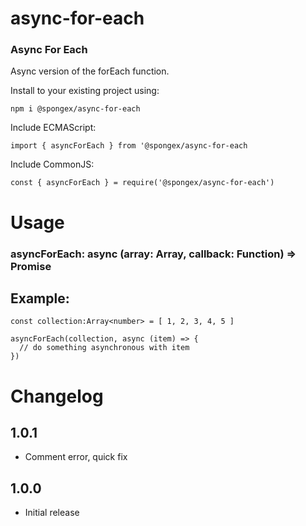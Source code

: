 # async-for-each

### Async For Each
Async version of the forEach function.

Install to your existing project using:
```
npm i @spongex/async-for-each
```

Include ECMAScript:
```
import { asyncForEach } from '@spongex/async-for-each
```

Include CommonJS:
```
const { asyncForEach } = require('@spongex/async-for-each')
```

# Usage

### asyncForEach: async (array: Array<any>, callback: Function) => Promise<void>

## Example:

```
const collection:Array<number> = [ 1, 2, 3, 4, 5 ]

asyncForEach(collection, async (item) => {
  // do something asynchronous with item
})
```

# Changelog

## 1.0.1
- Comment error, quick fix

## 1.0.0
- Initial release

